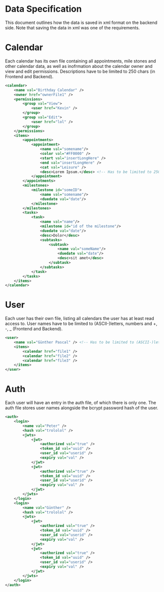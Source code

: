 # Data Specification

This document outlines how the data is saved in xml format on the backend side. Note that saving the data in xml was one of the requirements. 

# Calendar 

Each calendar has its own file containing all appointments, mile stones and other calendar data, as well as inofrmation about the calendar owner and view and edit permissions.
Descriptions have to be limited to 250 chars (in Frontend and Backend). 

```xml
<calendar>
    <name val="Birthday Calendar" />
    <owner href="ownerFile1" />
    <permissions>
        <group val="View">
            <user href="Kevin" />
        </group>
        <group val="Edit">
            <user href="lol" />
        </group>
    </permissions>
    <items>
        <appointments>
            <appointment>
                <name val="somename"/>
                <color val="#FF0000" />
                <start val="insertLongHere" />
                <end val="insertLongHere" />
                <cat val="Leisure" />
                <desc>Lorem Ipsum.</desc> <!-- Has to be limited to 250 chars (in Frontend and Backend) -->
            </appointment>
        </appointments>
        <milestones>
            <milestone id="someID">
                <name val="somename"/>
                <duedate val="date"/>
            </milestone>
        </milestones>
        <tasks>
            <task>
                <name val="name"/>
                <milestone id="id of the milestone"/>
                <duedate val="date"/>
                <desc>Dolor</desc>
                <subtasks>
                    <subtask>
                        <name val="someName"/>
                        <duedate val="date"/>
                        <desc>sit amet</desc>
                    </subtask>
                </subtasks>
            </task>
        </tasks>
    </items>
</calendar>
```

# User 

Each user has their own file, listing all calendars the user has at least read access to. 
User names have to be limited to (ASCII-)letters, numbers and +, -, _ (Frontend and Backend).

```xml
<user>
    <name val="Günther Pascal" /> <!-- Has to be limited to (ASCII-)letters, numbers and +, -, _ (FE and BE)-->
    <items>
        <calendar href="file1" />
        <calendar href="file2" />
        <calendar href="file3" />
    </items>
</user>
```

# Auth 

Each user will have an entry in the auth file, of which there is only one. The auth file stores user names alongside the bcrypt password hash of the user. 

```xml
<auth>
    <login>
        <name val="Peter" />
        <hash val="trololol" />
        <jwts>
            <jwt>
                <authorized val="true" />
                <token_id val="uuid" />
                <user_id val="userid" />
                <expiry val="val" />
            </jwt>
            <jwt>
                <authorized val="true" />
                <token_id val="uuid" />
                <user_id val="userid" />
                <expiry val="val" />
            </jwt>
        </jwts>
    </login>
    <login>
        <name val="Günther" />
        <hash val="trololol" />
        <jwts>
            <jwt>
                <authorized val="true" />
                <token_id val="uuid" />
                <user_id val="userid" />
                <expiry val="val" />
            </jwt>
            <jwt>
                <authorized val="true" />
                <token_id val="uuid" />
                <user_id val="userid" />
                <expiry val="val" />
            </jwt>
        </jwts>
    </login>
</auth>
```
